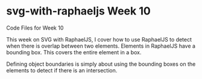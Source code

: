 # svg-with-raphaeljs Week 10
Code Files for Week 10

This week on SVG with RaphaelJS, I cover how to use RaphaelJS to detect when there is overlap between two elements. Elements in RaphaelJS have a bounding box. This covers the entire element in a box.

Defining object boundaries is simply about using the bounding boxes on the elements to detect if there is an intersection.